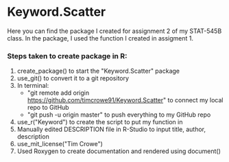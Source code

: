 # Keyword.Scatter

Here you can find the package I created for assignment 2 of my STAT-545B class. In the package, I used the function I created in assigment 1.

### Steps taken to create package in R:

1. create_package() to start the "Keyword.Scatter" package
2. use_git() to convert it to a git repository
3. In terminal:
    * "git remote add origin https://github.com/timcrowe91/Keyword.Scatter" to connect my local repo to GitHub
    * "git push -u origin master" to push everything to my GitHub repo
4. use_r("Keyword") to create the script to put my function in
5. Manually edited DESCRIPTION file in R-Studio to input title, author, description
6. use_mit_license("Tim Crowe")
7. Used Roxygen to create documentation and rendered using document()
